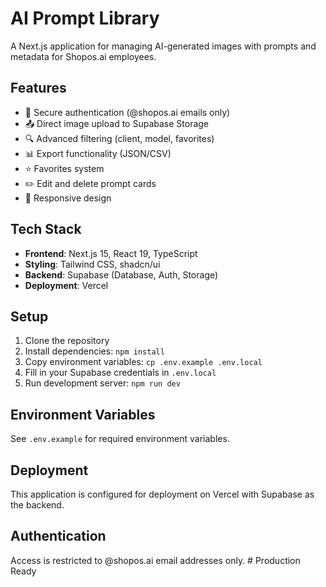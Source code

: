 # AI Prompt Library

A Next.js application for managing AI-generated images with prompts and metadata for Shopos.ai employees.

## Features

- 🔐 Secure authentication (@shopos.ai emails only)
- 📤 Direct image upload to Supabase Storage
- 🔍 Advanced filtering (client, model, favorites)
- 📊 Export functionality (JSON/CSV)
- ⭐ Favorites system
- ✏️ Edit and delete prompt cards
- 📱 Responsive design

## Tech Stack

- **Frontend**: Next.js 15, React 19, TypeScript
- **Styling**: Tailwind CSS, shadcn/ui
- **Backend**: Supabase (Database, Auth, Storage)
- **Deployment**: Vercel

## Setup

1. Clone the repository
2. Install dependencies: `npm install`
3. Copy environment variables: `cp .env.example .env.local`
4. Fill in your Supabase credentials in `.env.local`
5. Run development server: `npm run dev`

## Environment Variables

See `.env.example` for required environment variables.

## Deployment

This application is configured for deployment on Vercel with Supabase as the backend.

## Authentication

Access is restricted to @shopos.ai email addresses only. # Production Ready
